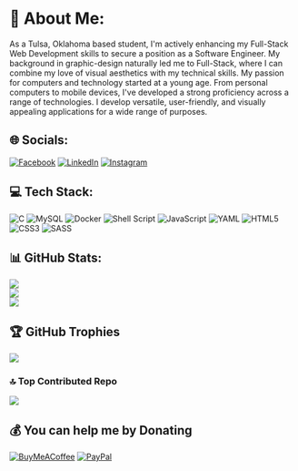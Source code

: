 # 💫 About Me:
As a Tulsa, Oklahoma based student, I'm actively enhancing my Full-Stack Web Development skills to secure a position as a Software Engineer. My background in graphic-design naturally led me to Full-Stack, where I can combine my love of visual aesthetics with my technical skills. My passion for computers and technology started at a young age. From personal computers to mobile devices, I've developed a strong proficiency across a range of technologies. I develop versatile, user-friendly, and visually appealing applications for a wide range of purposes.


## 🌐 Socials:
[![Facebook](https://img.shields.io/badge/Facebook-%231877F2.svg?logo=Facebook&logoColor=white)](https://facebook.com/zack6yuan) [![LinkedIn](https://img.shields.io/badge/LinkedIn-%230077B5.svg?logo=linkedin&logoColor=white)](https://linkedin.com/in/zack6yuan) [![Instagram](https://img.shields.io/badge/Instagram-%23E4405F.svg?logo=Instagram&logoColor=white)](https://instagram.com/_zackyuan)  

## 💻 Tech Stack:
![C](https://img.shields.io/badge/c-%2300599C.svg?style=plastic&logo=c&logoColor=white) ![MySQL](https://img.shields.io/badge/mysql-4479A1.svg?style=plastic&logo=mysql&logoColor=white) ![Docker](https://img.shields.io/badge/docker-%230db7ed.svg?style=plastic&logo=docker&logoColor=white) ![Shell Script](https://img.shields.io/badge/shell_script-%23121011.svg?style=plastic&logo=gnu-bash&logoColor=white) ![JavaScript](https://img.shields.io/badge/javascript-%23323330.svg?style=plastic&logo=javascript&logoColor=%23F7DF1E) ![YAML](https://img.shields.io/badge/yaml-%23ffffff.svg?style=plastic&logo=yaml&logoColor=151515) ![HTML5](https://img.shields.io/badge/html5-%23E34F26.svg?style=plastic&logo=html5&logoColor=white) ![CSS3](https://img.shields.io/badge/css3-%231572B6.svg?style=plastic&logo=css3&logoColor=white) ![SASS](https://img.shields.io/badge/SASS-hotpink.svg?style=plastic&logo=SASS&logoColor=white)
## 📊 GitHub Stats:
![](https://github-readme-stats.vercel.app/api?username=zack6yuan&theme=dark&hide_border=false&include_all_commits=false&count_private=false)<br/>
![](https://github-readme-streak-stats.herokuapp.com/?user=zack6yuan&theme=dark&hide_border=false)<br/>
![](https://github-readme-stats.vercel.app/api/top-langs/?username=zack6yuan&theme=dark&hide_border=false&include_all_commits=false&count_private=false&layout=compact)

## 🏆 GitHub Trophies
![](https://github-profile-trophy.vercel.app/?username=zack6yuan&theme=radical&no-frame=false&no-bg=true&margin-w=4)

### 🔝 Top Contributed Repo
![](https://github-contributor-stats.vercel.app/api?username=zack6yuan&limit=5&theme=dark&combine_all_yearly_contributions=true)

  ## 💰 You can help me by Donating
  [![BuyMeACoffee](https://img.shields.io/badge/Buy%20Me%20a%20Coffee-ffdd00?style=for-the-badge&logo=buy-me-a-coffee&logoColor=black)](https://buymeacoffee.com/zack6yuan) [![PayPal](https://img.shields.io/badge/PayPal-00457C?style=for-the-badge&logo=paypal&logoColor=white)](https://paypal.me/mangohzz) 

  
<!-- Proudly created with GPRM ( https://gprm.itsvg.in ) -->
